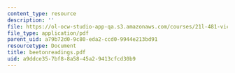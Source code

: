 ```yaml
---
content_type: resource
description: ''
file: https://ol-ocw-studio-app-qa.s3.amazonaws.com/courses/21l-481-victorian-literature-and-culture-spring-2003/a9ddce357bf88a5845a29413cfcd30b9_beetonreadings.pdf
file_type: application/pdf
parent_uid: a79b72d0-9c80-eda2-ccd0-9944e213bd91
resourcetype: Document
title: beetonreadings.pdf
uid: a9ddce35-7bf8-8a58-45a2-9413cfcd30b9
---
```

